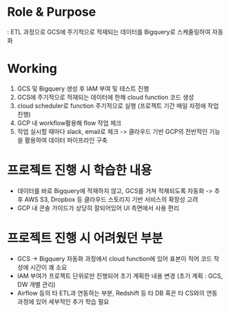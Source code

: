 

# Role & Purpose 
: ETL 과정으로 GCS에 주기적으로 적재되는 데이터를 Bigquery로 스케줄링하여 자동화

# Working 
1. GCS 및 Bigquery 생성 후 IAM 부여 및 테스트 진행
2. GCS에 주기적으로 적재되는 데이터에 한해 cloud function 코드 생성
3. cloud scheduler로 function 주기적으로 실행 (프로젝트 기간 매일 자정에 작업 진행)
4. GCP 내 workflow활용해 flow 작업 체크 
5. 작업 실시할 때마다 slack, email로 체크
-> 클라우드 기반 GCP의 전반적인 기능을 활용하여 데이터 파이프라인 구축

# 프로젝트 진행 시 학습한 내용
- 데이터를 바로 Bigquery에 적재하지 않고, GCS를 거쳐 적재되도록 자동화 
-> 추후 AWS S3, Dropbox 등 클라우드 스토리지 기반 서비스의 확장성 고려
- GCP 내 콘솔 가이드가 상당히 잘되어있어 UI 측면에서 사용 편리

# 프로젝트 진행 시 어려웠던 부분
- GCS -> Bigquery 자동화 과정에서 cloud function에 있어 표본이 적어 코드 작성에 시간이 꽤 소요
- IAM 부여가 프로젝트 단위로만 진행되어 초기 계획한 내용 변경 (초기 계획 : GCS, DW 개별 관리)
- Airflow 등의 타 ETL과 연동하는 부분, Redshift 등 타 DB 혹은 타 CS와의 연동 과정에 있어 세부적인 추가 학습 필요
